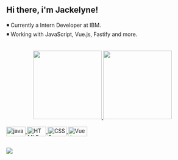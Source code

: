 ## Hi there, i'm Jackelyne!

◾ Currently a Intern Developer at IBM. <br>
◾ Working with JavaScript, Vue.js, Fastify and more.

##

<div align="center">
  <a href="https://github.com/jaqnunes">
  <img height="180em" src="https://github-readme-stats.vercel.app/api?username=jaqnunes&show_icons=true&theme=synthwave&include_all_commits=true&count_private=true"/>
  <img height="180em" src="https://github-readme-stats.vercel.app/api/top-langs/?username=jaqnunes&layout=compact&langs_count=7&theme=synthwave"/>
</div>
  
<div style="display: inline_block"><br>
  <img align="center" alt="java" height="25" width="50" src="https://img.shields.io/badge/Java-ED8B00?style=for-the-badge&logo=java&logoColor=white">
  <img align="center" alt="HTML5" height="25" width="50" src="https://img.shields.io/badge/HTML5-E34F26?style=for-the-badge&logo=html5&logoColor=white">
  <img align="center" alt="CSS3" height="25" width="50" src="https://img.shields.io/badge/CSS3-1572B6?style=for-the-badge&logo=css3&logoColor=white">
  <img align="center" alt="Vue.js" height="25" width="50" src="https://img.shields.io/badge/Vue.js-35495E?style=for-the-badge&logo=vue.js&logoColor=4FC08D">
</div>
  
  ##
 
<div> 
  <a href="https://www.linkedin.com/in/jaqnunes/" target="_blank"><img src="https://img.shields.io/badge/LinkedIn-0077B5?style=for-the-badge&logo=linkedin&logoColor=white" target="_blank"></a> 
</div>

